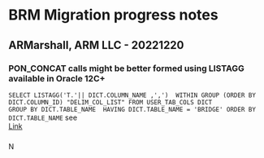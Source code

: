 # BRM Migration progress notes
## ARMarshall, ARM LLC - 20221220 
### PON_CONCAT calls might be better formed using LISTAGG available in Oracle 12C+
`SELECT LISTAGG('T.'|| DICT.COLUMN_NAME ,',') 
WITHIN GROUP (ORDER BY DICT.COLUMN_ID) "DELIM_COL_LIST"
                                     FROM USER_TAB_COLS DICT                                     
                                     GROUP BY DICT.TABLE_NAME 
                                     HAVING DICT.TABLE_NAME = 'BRIDGE'
                                     ORDER BY DICT.TABLE_NAME`
see                     
[Link](https://docs.oracle.com/cd/E11882_01/server.112/e41084/functions089.htm#SQLRF30030 "Oracle LISTAGG documentation")                

###
N